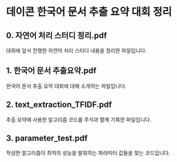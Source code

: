 # 데이콘 한국어 문서 추출 요약 대회 정리



## 0. 자연어 처리 스터디 정리.pdf

대회에 앞서 진행한 자연어 처리 스터디 내용을 정리한 파일입니다.



## 1. 한국어 문서 추출요약.pdf

 한국어 문서 추출 요약 대회에 대해 소개하는 파일입니다.



## 2. text_extraction_TFIDF.pdf

 추출 요약에 사용한 알고리즘 코드를 주석과 함께 기록한 파일입니다.



## 3. parameter_test.pdf

 작성한 알고리즘이 최적의 성능을 발휘하는 파라미터 값들을 찾는 코드입니다.